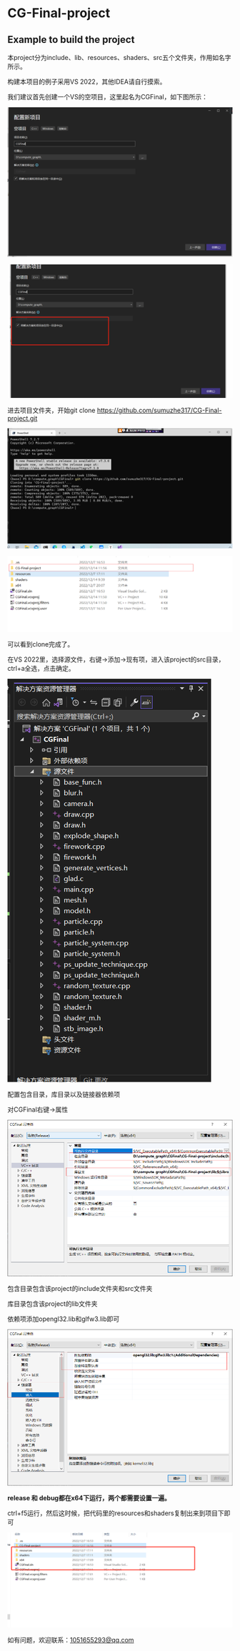 # CG-Final-project



## Example to build the project

本project分为include、lib、resources、shaders、src五个文件夹，作用如名字所示。

构建本项目的例子采用VS 2022，其他IDEA请自行摸索。

我们建议首先创建一个VS的空项目，这里起名为CGFinal，如下图所示：

![image-20221207165322907](imags/image-20221207165322907.png)

![image-20221207171701987](imags/image-20221207171701987.png)

进去项目文件夹，开始git clone https://github.com/sumuzhe317/CG-Final-project.git

![image-20221207165437927](imags/image-20221207165437927.png)

![image-20221214115746466](imags/image-20221214115746466.png)

可以看到clone完成了。

在VS 2022里，选择源文件，右键->添加->现有项，进入该project的src目录，ctrl+a全选，点击确定。

![image-20221214115916506](imags/image-20221214115916506.png)

配置包含目录，库目录以及链接器依赖项

对CGFinal右键->属性

![image-20221214120026452](imags/image-20221214120026452.png)

包含目录包含该project的include文件夹和src文件夹

库目录包含该project的lib文件夹

依赖项添加opengl32.lib和glfw3.lib即可

![image-20221214120137845](imags/image-20221214120137845.png)

**release 和 debug都在x64下运行，两个都需要设置一遍。**

ctrl+f5运行，然后这时候，把代码里的resources和shaders复制出来到项目下即可

![image-20221207171634631](imags/image-20221207171634631.png)

如有问题，欢迎联系：1051655293@qq.com